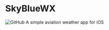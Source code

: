 # SkyBlueWX
![GitHub](https://img.shields.io/github/license/bitwise-aviator/SkyBlueWX)
A simple aviation weather app for iOS
